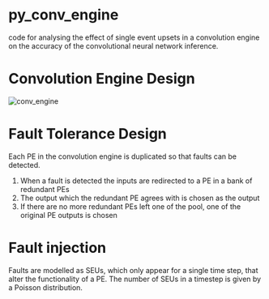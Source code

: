 # py_conv_engine
code for analysing the effect of single event upsets in a convolution engine on the accuracy of the convolutional neural network inference.

# Convolution Engine Design
![conv_engine](https://user-images.githubusercontent.com/8210731/145269247-fe16a1ad-f258-41fc-990c-fd52d06e90df.png)

# Fault Tolerance Design 
Each PE in the convolution engine is duplicated so that faults can be detected.
1. When a fault is detected the inputs are redirected to a PE in a bank of redundant PEs
2. The output which the redundant PE agrees with is chosen as the output
3. If there are no more redundant PEs left one of the pool, one of the original PE outputs is chosen

# Fault injection
Faults are modelled as SEUs, which only appear for a single time step, that alter the functionality of a PE. The number of SEUs in a timestep is given by a Poisson distribution.
